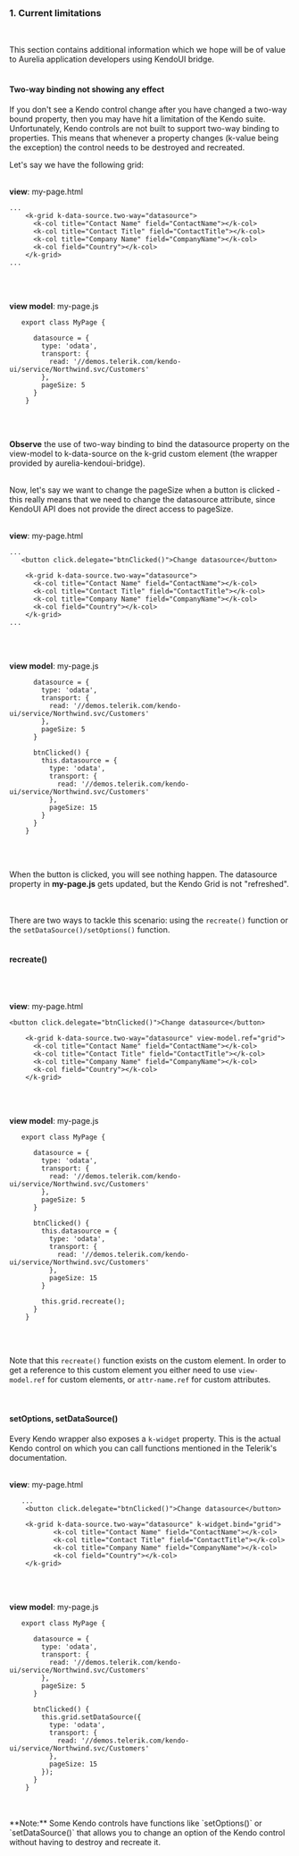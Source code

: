 <br>

### 1. Current limitations
<br>

This section contains additional information which we hope will be of value to Aurelia application developers using KendoUI bridge.
<br><br>

#### Two-way binding not showing any effect

If you don't see a Kendo control change after you have changed a two-way bound property, then you may have hit a limitation of the Kendo suite. Unfortunately, Kendo controls are not built to support two-way binding to properties. This means that whenever a property changes (k-value being the exception) the control needs to be destroyed and recreated.

Let's say we have the following grid:
<br><br>

**view**: my-page.html

```
...
    <k-grid k-data-source.two-way="datasource">
      <k-col title="Contact Name" field="ContactName"></k-col>
      <k-col title="Contact Title" field="ContactTitle"></k-col>
      <k-col title="Company Name" field="CompanyName"></k-col>
      <k-col field="Country"></k-col>
    </k-grid>
...
```
<br><br>

**view model**: my-page.js

```
   export class MyPage {

      datasource = {
        type: 'odata',
        transport: {
          read: '//demos.telerik.com/kendo-ui/service/Northwind.svc/Customers'
        },
        pageSize: 5
      }
    }
```
<br><br>

**Observe** the use of two-way binding to bind the datasource property on the view-model to k-data-source on the k-grid custom element (the wrapper provided by aurelia-kendoui-bridge).
<br><br>

Now, let's say we want to change the pageSize when a button is clicked - this really means that we need to change the datasource attribute, since KendoUI API does not provide the direct access to pageSize.
<br><br>


**view**: my-page.html

```
...
   <button click.delegate="btnClicked()">Change datasource</button>

    <k-grid k-data-source.two-way="datasource">
      <k-col title="Contact Name" field="ContactName"></k-col>
      <k-col title="Contact Title" field="ContactTitle"></k-col>
      <k-col title="Company Name" field="CompanyName"></k-col>
      <k-col field="Country"></k-col>
    </k-grid>
...
```
<br><br>

**view model**: my-page.js

```
      datasource = {
        type: 'odata',
        transport: {
          read: '//demos.telerik.com/kendo-ui/service/Northwind.svc/Customers'
        },
        pageSize: 5
      }

      btnClicked() {
        this.datasource = {
          type: 'odata',
          transport: {
            read: '//demos.telerik.com/kendo-ui/service/Northwind.svc/Customers'
          },
          pageSize: 15
        }
      }
    }
```
<br><br>

When the button is clicked, you will see nothing happen. The datasource property in **my-page.js** gets updated, but the Kendo Grid is not "refreshed".
<br><br><br>

There are two ways to tackle this scenario: using the `recreate()` function or the `setDataSource()/setOptions()` function.
<br>
<br>

#### recreate()

<br><br>

**view**: my-page.html

```
<button click.delegate="btnClicked()">Change datasource</button>

    <k-grid k-data-source.two-way="datasource" view-model.ref="grid">
      <k-col title="Contact Name" field="ContactName"></k-col>
      <k-col title="Contact Title" field="ContactTitle"></k-col>
      <k-col title="Company Name" field="CompanyName"></k-col>
      <k-col field="Country"></k-col>
    </k-grid>
```
<br><br>

**view model**: my-page.js

```
   export class MyPage {

      datasource = {
        type: 'odata',
        transport: {
          read: '//demos.telerik.com/kendo-ui/service/Northwind.svc/Customers'
        },
        pageSize: 5
      }

      btnClicked() {
        this.datasource = {
          type: 'odata',
          transport: {
            read: '//demos.telerik.com/kendo-ui/service/Northwind.svc/Customers'
          },
          pageSize: 15
        }

        this.grid.recreate();
      }
    }
```
<br><br>

Note that this `recreate()` function exists on the custom element. In order to get a reference to this custom element you either need to use `view-model.ref` for custom elements, or `attr-name.ref` for custom attributes.
<br><br><br>

#### setOptions, setDataSource()

Every Kendo wrapper also exposes a `k-widget` property. This is the actual Kendo control on which you can call functions mentioned in the Telerik's documentation.
<br><br>

**view**: my-page.html

```
   ...
    <button click.delegate="btnClicked()">Change datasource</button>

    <k-grid k-data-source.two-way="datasource" k-widget.bind="grid">
           <k-col title="Contact Name" field="ContactName"></k-col>
           <k-col title="Contact Title" field="ContactTitle"></k-col>
           <k-col title="Company Name" field="CompanyName"></k-col>
           <k-col field="Country"></k-col>
    </k-grid>

```
<br><br>

**view model**: my-page.js

```
   export class MyPage {

      datasource = {
        type: 'odata',
        transport: {
          read: '//demos.telerik.com/kendo-ui/service/Northwind.svc/Customers'
        },
        pageSize: 5
      }

      btnClicked() {
        this.grid.setDataSource({
          type: 'odata',
          transport: {
            read: '//demos.telerik.com/kendo-ui/service/Northwind.svc/Customers'
          },
          pageSize: 15
        });
      }
    }
```
<br>
<br>
**Note:** Some Kendo controls have functions like `setOptions()` or `setDataSource()` that allows you to change an option of the Kendo control without having to destroy and recreate it.





